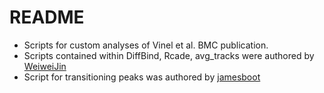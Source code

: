 # README

- Scripts for custom analyses of Vinel et al. BMC publication.
- Scripts contained within DiffBind, Rcade, avg_tracks were authored by [WeiweiJin](https://github.com/WeiweiJin)
- Script for transitioning peaks was authored by [jamesboot](https://github.com/jamesboot)
